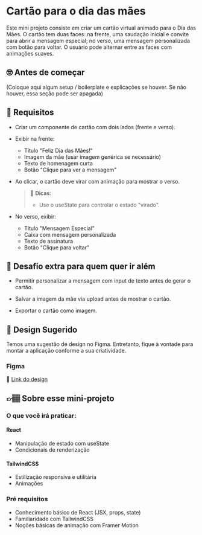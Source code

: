 # Cartão para o dia das mães

Este mini projeto consiste em criar um cartão virtual animado para o Dia das Mães. O cartão tem duas faces: na frente, uma saudação inicial e convite para abrir a mensagem especial; no verso, uma mensagem personalizada com botão para voltar. O usuário pode alternar entre as faces com animações suaves.

## 🤓 Antes de começar

(Coloque aqui algum setup / boilerplate e explicações se houver. Se não houver, essa seção pode ser apagada)

## 🔨 Requisitos

- Criar um componente de cartão com dois lados (frente e verso).
- Exibir na frente:
	- Título "Feliz Dia das Mães!"
	- Imagem da mãe (usar imagem genérica se necessário)
 	- Texto de homenagem curta
  	- Botão "Clique para ver a mensagem" 
- Ao clicar, o cartão deve virar com animação para mostrar o verso.
	> 👀 **Dicas:**
	> - Use o useState para controlar o estado "virado".

- No verso, exibir:
	- Título "Mensagem Especial"
	- Caixa com mensagem personalizada
	- Texto de assinatura
	- Botão "Clique para voltar"
   
## 🔨 Desafio extra para quem quer ir além

- Permitir personalizar a mensagem com input de texto antes de gerar o cartão.

- Salvar a imagem da mãe via upload antes de mostrar o cartão.

- Exportar o cartão como imagem.

## 🎨 Design Sugerido

Temos uma sugestão de design no Figma. Entretanto, fique à vontade para montar a aplicação conforme a sua criatividade.

### Figma

🔗 [Link do design](https://www.figma.com/community/file/1502275097055094748)

## 👉🏽 Sobre esse mini-projeto

### O que você irá praticar:

#### React

- Manipulação de estado com useState
- Condicionais de renderização

#### TailwindCSS

- Estilização responsiva e utilitária
- Animações

### Pré requisitos

- Conhecimento básico de React (JSX, props, state)
- Familiaridade com TailwindCSS
- Noções básicas de animação com Framer Motion
